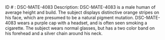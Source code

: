 ID # : DSC-MATE-4083
Description: DSC-MATE-4083 is a male human of average height and build. The subject displays distinctive orange stripes on his face, which are presumed to be a natural pigment mutation. DSC-MATE-4083 wears a purple cap with a headset, and is often seen smoking a cigarette. The subject wears normal glasses, but has a two color band on his forehead and a silver chain around his neck.